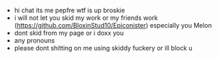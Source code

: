 - hi chat its me pepfre wtf is up broskie
- i will not let you skid my work or my friends work (https://github.com/BloxinStud10/Epiconister) especially you Melon
- dont skid from my page or i doxx you
- any pronouns 
- please dont shitting on me using skiddy fuckery or ill block u
